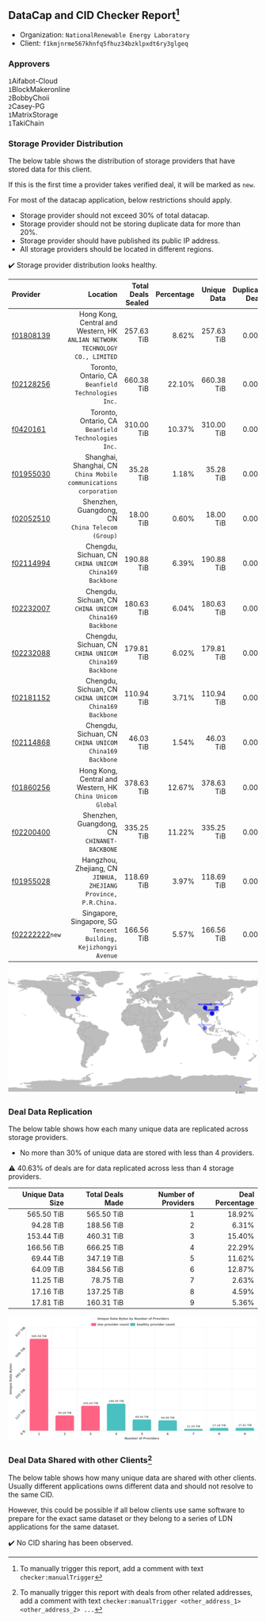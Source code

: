## DataCap and CID Checker Report[^1]
 - Organization: `NationalRenewable Energy Laboratory`
 - Client: `f1kmjnrme567khnfq5fhuz34bzklpxdt6ry3glgeq`
### Approvers
`1`Aifabot-Cloud<br/>`1`BlockMakeronline<br/>`2`BobbyChoii<br/>`2`Casey-PG<br/>`1`MatrixStorage<br/>`1`TakiChain

### Storage Provider Distribution
The below table shows the distribution of storage providers that have stored data for this client.

If this is the first time a provider takes verified deal, it will be marked as `new`.

For most of the datacap application, below restrictions should apply.
 - Storage provider should not exceed 30% of total datacap.
 - Storage provider should not be storing duplicate data for more than 20%.
 - Storage provider should have published its public IP address.
 - All storage providers should be located in different regions.

✔️ Storage provider distribution looks healthy.

| Provider                                                    |                                                                        Location | Total Deals Sealed | Percentage | Unique Data | Duplicate Deals |
| :---------------------------------------------------------- | ------------------------------------------------------------------------------: | -----------------: | ---------: | ----------: | --------------: |
| [f01808139](https://filfox.info/en/address/f01808139)       | Hong Kong, Central and Western, HK<br/>`ANLIAN NETWORK TECHNOLOGY CO., LIMITED` |         257.63 TiB |      8.62% |  257.63 TiB |           0.00% |
| [f02128256](https://filfox.info/en/address/f02128256)       |                          Toronto, Ontario, CA<br/>`Beanfield Technologies Inc.` |         660.38 TiB |     22.10% |  660.38 TiB |           0.00% |
| [f0420161](https://filfox.info/en/address/f0420161)         |                          Toronto, Ontario, CA<br/>`Beanfield Technologies Inc.` |         310.00 TiB |     10.37% |  310.00 TiB |           0.00% |
| [f01955030](https://filfox.info/en/address/f01955030)       |            Shanghai, Shanghai, CN<br/>`China Mobile communications corporation` |          35.28 TiB |      1.18% |   35.28 TiB |           0.00% |
| [f02052510](https://filfox.info/en/address/f02052510)       |                             Shenzhen, Guangdong, CN<br/>`China Telecom (Group)` |          18.00 TiB |      0.60% |   18.00 TiB |           0.00% |
| [f02114994](https://filfox.info/en/address/f02114994)       |                       Chengdu, Sichuan, CN<br/>`CHINA UNICOM China169 Backbone` |         190.88 TiB |      6.39% |  190.88 TiB |           0.00% |
| [f02232007](https://filfox.info/en/address/f02232007)       |                       Chengdu, Sichuan, CN<br/>`CHINA UNICOM China169 Backbone` |         180.63 TiB |      6.04% |  180.63 TiB |           0.00% |
| [f02232088](https://filfox.info/en/address/f02232088)       |                       Chengdu, Sichuan, CN<br/>`CHINA UNICOM China169 Backbone` |         179.81 TiB |      6.02% |  179.81 TiB |           0.00% |
| [f02181152](https://filfox.info/en/address/f02181152)       |                       Chengdu, Sichuan, CN<br/>`CHINA UNICOM China169 Backbone` |         110.94 TiB |      3.71% |  110.94 TiB |           0.00% |
| [f02114868](https://filfox.info/en/address/f02114868)       |                       Chengdu, Sichuan, CN<br/>`CHINA UNICOM China169 Backbone` |          46.03 TiB |      1.54% |   46.03 TiB |           0.00% |
| [f01860256](https://filfox.info/en/address/f01860256)       |                    Hong Kong, Central and Western, HK<br/>`China Unicom Global` |         378.63 TiB |     12.67% |  378.63 TiB |           0.00% |
| [f02200400](https://filfox.info/en/address/f02200400)       |                                 Shenzhen, Guangdong, CN<br/>`CHINANET-BACKBONE` |         335.25 TiB |     11.22% |  335.25 TiB |           0.00% |
| [f01955028](https://filfox.info/en/address/f01955028)       |              Hangzhou, Zhejiang, CN<br/>`JINHUA, ZHEJIANG Province, P.R.China.` |         118.69 TiB |      3.97% |  118.69 TiB |           0.00% |
| [f02222222](https://filfox.info/en/address/f02222222)`new`  |             Singapore, Singapore, SG<br/>`Tencent Building, Kejizhongyi Avenue` |         166.56 TiB |      5.57% |  166.56 TiB |           0.00% |

<img src="https://raw.githubusercontent.com/data-preservation-programs/filplus-checker-assets/main/filecoin-project/filecoin-plus-large-datasets/issues/1584/1691077547389.png"/>

### Deal Data Replication
The below table shows how each many unique data are replicated across storage providers.

- No more than 30% of unique data are stored with less than 4 providers.

⚠️ 40.63% of deals are for data replicated across less than 4 storage providers.

| Unique Data Size | Total Deals Made | Number of Providers | Deal Percentage |
| ---------------: | ---------------: | ------------------: | --------------: |
|       565.50 TiB |       565.50 TiB |                   1 |          18.92% |
|        94.28 TiB |       188.56 TiB |                   2 |           6.31% |
|       153.44 TiB |       460.31 TiB |                   3 |          15.40% |
|       166.56 TiB |       666.25 TiB |                   4 |          22.29% |
|        69.44 TiB |       347.19 TiB |                   5 |          11.62% |
|        64.09 TiB |       384.56 TiB |                   6 |          12.87% |
|        11.25 TiB |        78.75 TiB |                   7 |           2.63% |
|        17.16 TiB |       137.25 TiB |                   8 |           4.59% |
|        17.81 TiB |       160.31 TiB |                   9 |           5.36% |

<img src="https://raw.githubusercontent.com/data-preservation-programs/filplus-checker-assets/main/filecoin-project/filecoin-plus-large-datasets/issues/1584/1691077548183.png"/>

### Deal Data Shared with other Clients[^3]
The below table shows how many unique data are shared with other clients.
Usually different applications owns different data and should not resolve to the same CID.

However, this could be possible if all below clients use same software to prepare for the exact same dataset or they belong to a series of LDN applications for the same dataset.

✔️ No CID sharing has been observed.

[^1]: To manually trigger this report, add a comment with text `checker:manualTrigger`

[^2]: Deals from those addresses are combined into this report as they are specified with `checker:manualTrigger`

[^3]: To manually trigger this report with deals from other related addresses, add a comment with text `checker:manualTrigger <other_address_1> <other_address_2> ...`
